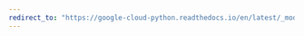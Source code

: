 ```yaml
---
redirect_to: "https://google-cloud-python.readthedocs.io/en/latest/_modules/google/cloud/spanner_v1/proto/spanner_pb2.html"
---
```

